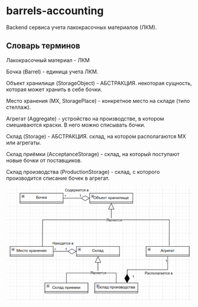 # barrels-accounting
Backend сервиса учета лакокрасочных материалов (ЛКМ).

## Словарь терминов

Лакокрасочный материал - ЛКМ

Бочка (Barrel) - единица учета ЛКМ.


Объект хранилище (StorageObject) - АБСТРАКЦИЯ. некоторая сущность, которая может хранить в себе бочки.

Место хранения (МХ, StoragePlace) - конкретное место на складе (типо стеллаж).

Агрегат (Aggregate) - устройство на производстве, в котором смешиваются краски. В него можно списывать бочки.

Склад (Storage) - АБСТРАКЦИЯ. склад, на котором располагаются МХ или агрегаты.

Склад приёмки (AcceptanceStorage) - склад, на который поступают новые бочки от поставщиков.

Склад производства (ProductionStorage) - склад, с которого производится списание бочек в агрегат.

![Схема моделей домена](images/image.png)